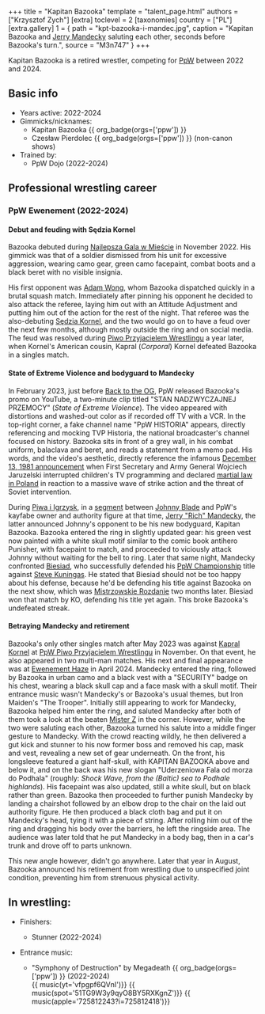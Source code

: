 +++
title = "Kapitan Bazooka"
template = "talent_page.html"
authors = ["Krzysztof Zych"]
[extra]
toclevel = 2
[taxonomies]
country = ["PL"]
[extra.gallery]
1 = { path = "kpt-bazooka-i-mandec.jpg", caption = "Kapitan Bazooka and [Jerry Mandecky](@/w/jerry-mandecky.md) saluting each other, seconds before Bazooka's turn.", source = "M3n747" }
+++

Kapitan Bazooka is a retired wrestler, competing for [PpW](@/o/ppw.md) between 2022 and 2024.

## Basic info

* Years active: 2022-2024
* Gimmicks/nicknames:
  - Kapitan Bazooka {{ org_badge(orgs=['ppw']) }}
  - Czesław Pierdolec {{ org_badge(orgs=['ppw']) }} (non-canon shows)
* Trained by:
  - PpW Dojo (2022-2024)

## Professional wrestling career

### PpW Ewenement (2022-2024)

#### Debut and feuding with Sędzia Kornel

Bazooka debuted during [Najlepsza Gala w Mieście](@/e/ppw/2022-11-25-ppw-najlepsza-gala-w-miescie.md) in November 2022.
His gimmick was that of a soldier dismissed from his unit for excessive aggression, wearing camo gear, green camo facepaint, combat boots and a black beret with no visible insignia.

His first opponent was [Adam Wong](@/w/adam-wong.md), whom Bazooka dispatched quickly in a brutal squash match.
Immediately after pinning his opponent he decided to also attack the referee, laying him out with an Attitude Adjustment and putting him out of the action for the rest of the night.
That referee was the also-debuting [Sędzia Kornel](@/w/sedzia-kornel.md), and the two would go on to have a feud over the next few months, although mostly outside the ring and on social media.
The feud was resolved during [Piwo Przyjacielem Wrestlingu](@/e/ppw/2023-11-24-ppw-piwo-przyjacielem-wrestlingu.md) a year later, when Kornel's American cousin, Kapral (_Corporal_) Kornel defeated Bazooka in a singles match.

#### State of Extreme Violence and bodyguard to Mandecky

In February 2023, just before [Back to the OG](@/e/ppw/2023-02-04-ppw-back-to-the-og.md), PpW released Bazooka's promo on YouTube, a two-minute clip titled "STAN NADZWYCZAJNEJ PRZEMOCY" (_State of Extreme Violence_).
The video appeared with distortions and washed-out color as if recorded off TV with a VCR. In the top-right corner, a fake channel name "PpW HISTORIA" appears, directly referencing and mocking TVP Historia, the national broadcaster's channel focused on history.
Bazooka sits in front of a grey wall, in his combat uniform, balaclava and beret, and reads a statement from a memo pad.
His words, and the video's aesthetic, directly reference the infamous [December 13, 1981 announcement][youtube-jaruzelski] when First Secretary and Army General Wojciech Jaruzelski interrupted children's TV programming and declared [martial law in Poland][wikipedia-martial-law-poland] in reaction to a massive wave of strike action and the threat of Soviet intervention.

During [Piwa i Igrzysk](@/e/ppw/2023-03-11-ppw-piwa-i-igrzysk.md), in a [segment][mandecki-johnny-segment] between [Johnny Blade](@/w/johnny-blade.md) and PpW's kayfabe owner and authority figure at that time, [Jerry "Rich" Mandecky](@/w/jerry-mandecky.md), the latter announced Johnny's opponent to be his new bodyguard, Kapitan Bazooka.
Bazooka entered the ring in slightly updated gear: his green vest now painted with a white skull motif similar to the comic book antihero Punisher, with facepaint to match, and proceeded to viciously attack Johnny without waiting for the bell to ring.
Later that same night, Mandecky confronted [Biesiad](@/w/biesiad.md), who successfully defended his [PpW Championship](@/c/ppw-championship.md) title against [Steve Kuningas](@/w/steve-kuningas.md).
He stated that Biesiad should not be too happy about his defense, because he'd be defending his title against Bazooka on the next show, which was [Mistrzowskie Rozdanie](@/e/ppw/2023-05-06-ppw-mistrzowskie-rozdanie.md) two months later.
Biesiad won that match by KO, defending his title yet again.
This broke Bazooka's undefeated streak.

#### Betraying Mandecky and retirement

Bazooka's only other singles match after May 2023 was against [Kapral Kornel](@/w/sedzia-kornel.md) at [PpW Piwo Przyjacielem Wrestlingu](@/e/ppw/2023-11-24-ppw-piwo-przyjacielem-wrestlingu.md) in November.
On that event, he also appeared in two multi-man matches.
His next and final appearance was at [Ewenement Haze](@/e/ppw/2024-04-20-ppw-ewenement-haze.md#segment-kapitan-bazooka-jerry-rich-mandecky) in April 2024.
Mandecky entered the ring, followed by Bazooka in urban camo and a black vest with a "SECURITY" badge on his chest, wearing a black skull cap and a face mask with a skull motif. Their entrance music wasn't Mandecky's or Bazooka's usual themes, but Iron Maiden's "The Trooper".
Initially still appearing to work for Mandecky, Bazooka helped him enter the ring, and saluted Mandecky after both of them took a look at the beaten [Mister Z](@/w/mister-z.md) in the corner.
However, while the two were saluting each other, Bazooka turned his salute into a middle finger gesture to Mandecky. With the crowd reacting wildly, he then delivered a gut kick and stunner to his now former boss and removed his cap, mask and vest, revealing a new set of gear underneath.
On the front, his longsleeve featured a giant half-skull, with KAPITAN BAZOOKA above and below it, and on the back was his new slogan "Uderzeniowa Fala od morza do Podhala" (roughly: _Shock Wave, from the (Baltic) sea to Podhale highlands_). His facepaint was also updated, still a white skull, but on black rather than green.
Bazooka then proceeded to further punish Mandecky by landing a chairshot followed by an elbow drop to the chair on the laid out authority figure.
He then produced a black cloth bag and put it on Mandecky's head, tying it with a piece of string.
After rolling him out of the ring and dragging his body over the barriers, he left the ringside area.
The audience was later told that he put Mandecky in a body bag, then in a car's trunk and drove off to parts unknown.

This new angle however, didn't go anywhere. Later that year in August, Bazooka announced his retirement from wrestling due to unspecified joint condition, preventing him from strenuous physical activity.

## In wrestling:

* Finishers:
  - Stunner (2022-2024)

* Entrance music:
  - "Symphony of Destruction" by Megadeath
 {{ org_badge(orgs=['ppw']) }} (2022-2024) <br>
 {{ music(yt='vfpgpf6QVnI')}}
 {{ music(spot='51TG9W3y9qyO8BY5RXKgnZ')}}
 {{ music(apple='725812243?i=725812418')}}

[mandecki-johnny-segment]: https://www.youtube.com/watch?v=ziLmuoNIKUE
[wikipedia-martial-law-poland]: https://en.wikipedia.org/wiki/Martial_law_in_Poland
[youtube-jaruzelski]: https://www.youtube.com/watch?v=dKhITm9-5TU
